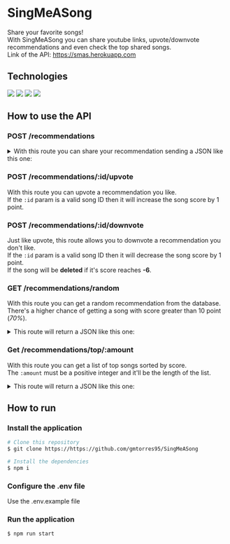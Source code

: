 # SingMeASong

Share your favorite songs!  
With SingMeASong you can share youtube links, upvote/downvote recommendations and even check the top shared songs.  
Link of the API: https://smas.herokuapp.com

## Technologies

<div styles="display: flex">
  <img src="https://img.shields.io/badge/Node.js-43853D?style=for-the-badge&logo=node.js&logoColor=white" />
  <img src="https://img.shields.io/badge/PostgreSQL-316192?style=for-the-badge&logo=postgresql&logoColor=white" />
  <img src="https://img.shields.io/badge/Express.js-404D59?style=for-the-badge" />
  <img src="https://img.shields.io/badge/Heroku-430098?style=for-the-badge&logo=heroku&logoColor=white" />
</div>

## How to use the API

### POST /recommendations

<details>
  <summary>With this route you can share your recommendation sending a JSON like this one:</summary>

  ```bash
  {
    "name": "Of Monsters and Men - King And Lionheart",
    "youtubeLink": "https://youtu.be/A76a_LNIYwE",
  }
  ```
</details>

### POST /recommendations/:id/upvote

With this route you can upvote a recommendation you like.  
If the ```:id``` param is a valid song ID then it will increase the song score by 1 point.

### POST /recommendations/:id/downvote

Just like upvote, this route allows you to downvote a recommendation you don't like.  
If the ```:id``` param is a valid song ID then it will decrease the song score by 1 point.  
If the song will be **deleted** if it's score reaches **-6**.

### GET /recommendations/random

With this route you can get a random recommendation from the database.  
There's a higher chance of getting a song with score greater than 10 point (*70%*).  
<details>
  <summary>This route will return a JSON like this one:</summary>

  ```bash
  {
    "id": 1,
    "name": "Of Monsters And Men - Little Talks",
    "youtubeLink": "https://youtu.be/ghb6eDopW8I",
    "score": 241
  }
  ```
</details>

### Get /recommendations/top/:amount

With this route you can get a list of top songs sorted by score.  
The ```:amount``` must be a positive integer and it'll be the length of the list.  
<details>
  <summary>This route will return a JSON like this one:</summary>

  ```bash
  [
    {
      "id": 168,
      "name": "Of Monsters And Men - Love Love Love",
      "youtubeLink": "https://youtu.be/beiPP_MGz6I",
      "score": 419
    },
    {
      "id": 16,
      "name": "Of Monsters and Men - Crystals",
      "youtubeLink": "https://youtu.be/-PgPZ3F9P4",
      "score": 217
    },
    ...
  ]
  ```
</details>

## How to run

### Install the application

```bash
# Clone this repository
$ git clone https://https://github.com/gmtorres95/SingMeASong

# Install the dependencies
$ npm i
```

### Configure the .env file

Use the .env.example file

### Run the application

```bash
$ npm run start
```
